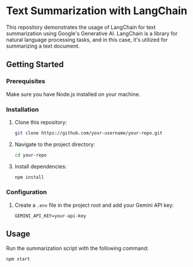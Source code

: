 # Text Summarization with LangChain

This repository demonstrates the usage of LangChain for text summarization using Google's Generative AI. LangChain is a library for natural language processing tasks, and in this case, it's utilized for summarizing a text document.

## Getting Started

### Prerequisites

Make sure you have Node.js installed on your machine.

### Installation

1. Clone this repository:

   ```bash
   git clone https://github.com/your-username/your-repo.git
   ```

2. Navigate to the project directory:

   ```bash
   cd your-repo
   ```

3. Install dependencies:

   ```bash
   npm install
   ```

### Configuration

1. Create a `.env` file in the project root and add your Gemini API key:

   ```env
   GEMINI_API_KEY=your-api-key
   ```

## Usage

Run the summarization script with the following command:

```bash
npm start
```
